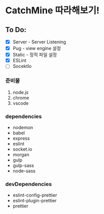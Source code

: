 # CatchMine 따라해보기!

## To Do:

- [x] Server - Server Listening
- [x] Pug - view engine 설정
- [x] Static - 정적 파일 설정
- [x] ESLint
- [ ] SocektIo

### 준비물

1. node.js
2. chrome
3. vscode

### dependencies

- nodemon
- babel
- express
- eslint
- socket.io
- morgan
- gulp
- gulp-sass
- node-sass

### devDependencies

- eslint-config-prettier
- eslint-plugin-prettier
- prettier

